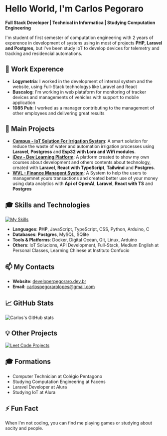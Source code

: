 # Hello World, I'm Carlos Pegoraro

**Full Stack Developer | Technical in Informatica | Studying Computation Engineering**

I'm student of first semester of computation engineering with 2 years of experence in development of systens using in most of projects **PHP, Laravel and Postgres**, but I've been study IoT to develop devices for telemetry and tracking and residencial automations.

## :office: Work Experence
- **Logymetria**: I worked in the development of internal system and the website, using Full-Stack technologys like Laravel and React
- **Buscalog**: I'm working in web plataform for monitoring of tracker devices and managements of vehicles with support to mobile application
- **1085 Pub**: I worked as a manager contributing to the management of other employees and delivering great results

## :pencil: Main Projects

- **[Campus - IoT Solution For Irrigation System](#)**: A smart solution for reduce the waste of water and automation irrigation processes using **Laravel**, **Postgress** and **Esp32 with Lora and Wifi modules**.
- **[iDev - Dev Learning Platform](https://idev.developerpegoraro.dev.br)**: A platform created to show my own courses about development and others contents about technology, created with **Laravel**, **React with TypeScript**, **Tailwind** and **Postgres**.
- **[WVL - Finance Managent System](https://wvl.developerpegoraro.dev.br)**: A System to help the users to managemnet yours transactions and created better use of your money using data analytics with **Api of OpenAI**, **Laravel**, **React with TS** and **Postgres**

## :mortar_board: Skills and Technologies

[![My Skills](https://skillicons.dev/icons?i=arduino,c,css,js,php,py,ts,mysql,postgres,sqlite,docker,bootstrap,fastapi,jquery,laravel,react,tailwind,vite,cloudflare,figma,git,github,gitlab,linux&perline=12)](https://skillicons.dev)
- **Languages**: **PHP**, JavaScript, TypeScript, CSS, Python, Arduino, C 
- **Databases**: **Postgres**, MySQL, SQlite
- **Tools & Platforms**: Docker, Digital Ocean, Git, Linux, Arduino
- **Others**: IoT Solucions, API Development, Full-Stack, Medium English at Personal Classes, Learning Chinese at Instituto Confucio

## 📫 My Contacts

- **Website**: [developerpegoraro.dev.br](https://developerpegoraro.dev.br) 
- **Email**: [carlospegorarolopes@gmail.com](mailto:carlospegorarolopes@gmail.com)
  
## 📈 GitHub Stats

![Carlos's GitHub stats](https://github-readme-stats.vercel.app/api?username=CarlosPegoraro&show_icons=true&theme=default)

## 💡 Other Projects

[![Leet Code Projects](https://github-readme-stats.vercel.app/api/pin/?username=CarlosPegoraro&repo=LeetCodeProjects&theme=default)](https://github.com/CarlosPegoraro/repository-name)

## :mortar_board: Formations

- Computer Technician at Colégio Pentagono
- Studying Computation Engineering at Facens
- Laravel Developer at Alura
- Studying IoT at Alura

## ⚡ Fun Fact

When I'm not coding, you can find me playing games or studying about socity and people.
